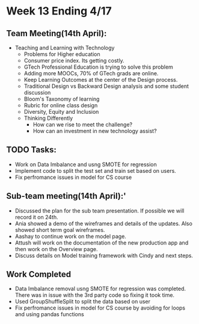 # Week 13 Ending 4/17

## Team Meeting(14th April):
  - Teaching and Learning with Technology
	- Problems for Higher education
	- Consumer price index. Its getting costly.
	- GTech Professional Education  is trying to solve this problem
	- Adding more MOOCs, 70% of GTech grads are online.
	- Keep Learning Outcomes at the center of the Design process.
	- Traditional Design vs Backward Design analysis and some student discussion
	- Bloom's Taxonomy of learning
	- Rubric for online class design
	- Diversity, Equity and Inclusion
	- Thinking Differently 
		- How can we rise to meet the challenge?
		- How can an investment in new technology assist?

## TODO Tasks:
  - Work on Data Imbalance and usng SMOTE for regression
  - Implement code to split the test set and train set based on users.
  - Fix perfromance issues in model for CS course


## Sub-team meeting(14th April):'
  - Discussed the plan for the sub team presentation. If possible we will record it on 24th.
  - Ania showed a demo of the wireframes and details of the updates. Also showed short term goal wireframes.
  - Aashay to continue work on the model page.
  - Attush will work on the documentation of the new production app and then work on the Overview page.
  - Discuss details on Model training framework with Cindy and next steps.

## Work Completed
  - Data Imbalance removal usng SMOTE for regression was completed. There was in issue with the 3rd party code so fixing it took time. 
  - Used GroupShuffleSplit to split the data based on user
  - Fix perfromance issues in model for CS course by avoiding for loops and using pandas functions
